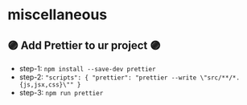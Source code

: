 # miscellaneous

## 🟣 Add Prettier to ur project 🟣
- step-1: `npm install --save-dev prettier` 
- step-2: ```"scripts": {
  "prettier": "prettier --write \"src/**/*.{js,jsx,css}\""
}``` 
- step-3: `npm run prettier`
